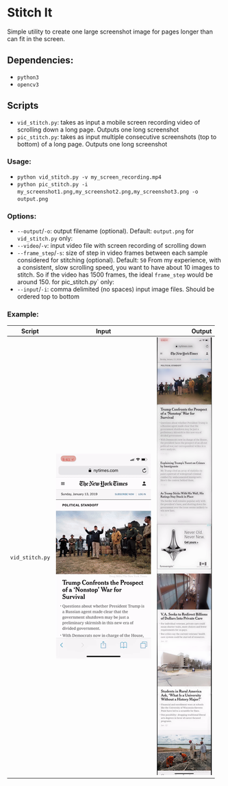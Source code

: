 # Stitch It
Simple utility to create one large screenshot image for pages longer than can fit in the screen.

## Dependencies:
- `python3`
- `opencv3`

## Scripts
- `vid_stitch.py`: takes as input a mobile screen recording video of scrolling down a long page. Outputs one long screenshot
- `pic_stitch.py`: takes as input multiple consecutive screenshots (top to bottom) of a long page. Outputs one long screenshot

### Usage:
- `python vid_stitch.py -v my_screen_recording.mp4`
- `python pic_stitch.py -i my_screenshot1.png,my_screenshot2.png,my_screenshot3.png -o output.png`

### Options:
- `--output`/`-o`: output filename (optional). Default: `output.png`
for `vid_stitch.py` only:
- `--video`/`-v`: input video file with screen recording of scrolling down
- `--frame_step`/`-s`: size of step in video frames between each sample considered for stitching (optional). Default: `50`
From my experience, with a consistent, slow scrolling speed, you want to have about 10 images to stitch. So if the video has 1500 frames, the ideal `frame_step` would be around 150.
for pic_stitch.py` only:
- `--input`/`-i`: comma delimited (no spaces) input image files. Should be ordered top to bottom

### Example:
| Script               |                           Input                         |                                  Output                            |
| -------------------- | :------------------------------------------------------:| ----------------------------------------------------------------:  |
| `vid_stitch.py`      | ![input screen recording video](assets/input_video.gif) | ![output generated screenshot image](assets/output_screenshot_from_video.png) |
